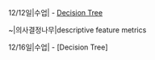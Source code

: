 12/12일|수업| - [Decision Tree](task/Decision_Tree1_copy.pdf)

~|의사결정나무|descriptive feature metrics

12/16일|수업| - [Decision Tree]
